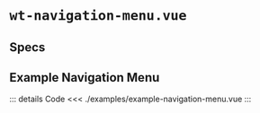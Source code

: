 <script setup>
import Specs from './component-specs.vue';
import ExampleNavigationMenu from './examples/example-navigation-menu.vue';
</script>

# `wt-navigation-menu.vue`

## Specs

<Specs />

## Example Navigation Menu

<ExampleNavigationMenu />

::: details Code
<<< ./examples/example-navigation-menu.vue
:::
